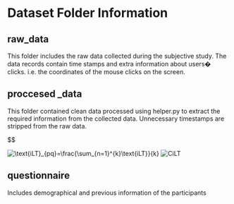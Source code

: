 # Dataset Folder Information

## raw_data

This folder includes the raw data collected during the subjective study. The data records contain time stamps and extra information about users� clicks. i.e. the coordinates of the mouse clicks on the screen.  

## proccesed _data 

This folder contained clean data processed using helper.py to extract the required information from the collected data. Unnecessary timestamps are stripped from the raw data. 

$$

<img src="https://latex.codecogs.com/svg.latex?\Large&space;\text{iLT}_{pq}=\frac{\sum_{n=1}^{k}\text{iLT}}{k}" title="\text{iLT}_{pq}=\frac{\sum_{n=1}^{k}\text{iLT}}{k}" />

<img src="https://latex.codecogs.com/svg.latex?\Large&space;\text{TCiL}=\sum_{j=1}^{n}{n}_j \; where \;  n_j= \begin{cases} 1 & \text{if {iLT}$_{n_j} > 0$} \\ 0 & \text{otherwise} \end{cases}" title="CiLT" />


 

## questionnaire 
Includes demographical and previous information of the participants


